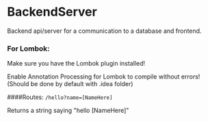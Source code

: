 # BackendServer
Backend api/server for a communication to a database and frontend.

### For Lombok:

Make sure you have the Lombok plugin installed!

Enable Annotation Processing for Lombok to compile without errors! (Should be done by default with .idea folder)

####Routes:
`/hello?name=[NameHere]`

Returns a string saying "hello [NameHere]"
